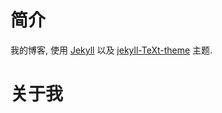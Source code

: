 # 简介

我的博客, 使用 [Jekyll](https://github.com/jekyll/jekyll) 
以及 [jekyll-TeXt-theme](https://github.com/kitian616/jekyll-TeXt-theme) 主题.



# 关于我
